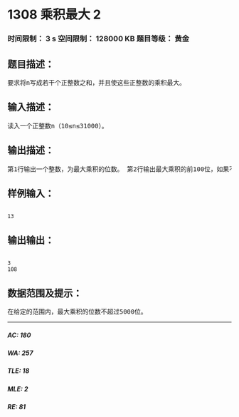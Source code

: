 # 1308 乘积最大 2   
### 时间限制： 3 s     空间限制： 128000 KB     题目等级： 黄金  
## 题目描述：  

<pre>
要求将n写成若干个正整数之和，并且使这些正整数的乘积最大。
</pre>
  
  
## 输入描述：  

<pre>
读入一个正整数n（10≤n≤31000）。
</pre>
  
  
## 输出描述：  

<pre>
第1行输出一个整数，为最大乘积的位数。 第2行输出最大乘积的前100位，如果不足100位，则按实际位数输出最大乘积。
</pre>
  
  
## 样例输入：  

<pre><code>
13
</code></pre>
  
  
## 输出输出：  

<pre><code>
3
108
</code></pre>
  
  
## 数据范围及提示：  

<pre>
在给定的范围内，最大乘积的位数不超过5000位。
</pre>
  
  
***  

##### AC: 180  
##### WA: 257  
##### TLE: 18  
##### MLE: 2  
##### RE: 81  
